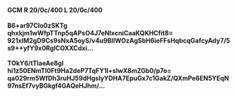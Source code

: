 #### GCM R 20/0c/400 L 20/0c/400
**B6+ar97CIo0zSKTg**<br/>**qhxkjm1wWfpTTnp5qAPsO4J7eNlxcniCaaKQKHCfit8=**<br/>**921xIM2gD9Cs9sNxA5oyS/v4u9BIlWOzAgSbH6ieFFsHqbcqGafcyAdy7/5s9++yfY9x0RglCOXXCdxi...**<br/><br/>
**TOkY6/tTIaeAe8gI**<br/>**hi1z50ENmTI0Ft9Ha2deP7TqFY1I+sIwX8mZGb0/p7o=**<br/>**qa029rm5WfDh3ruHJ59dHgslyYDHA7EpuGx7c1GakZ/QXmPe6EN5YEqN97nsEf7vyBGkgf4GAQeHJhm/...**